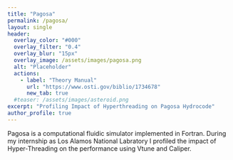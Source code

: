 ```yaml
---
title: "Pagosa"
permalink: /pagosa/
layout: single
header:
  overlay_color: "#000"
  overlay_filter: "0.4"
  overlay_blur: "15px"
  overlay_image: /assets/images/pagosa.png
  alt: "Placeholder"
  actions:
    - label: "Theory Manual"
      url: "https://www.osti.gov/biblio/1734678"
      new_tab: true
  #teaser: /assets/images/asteroid.png
excerpt: "Profiling Impact of Hyperthreading on Pagosa Hydrocode"
author_profile: true
---
```


Pagosa is a computational fluidic simulator implemented in Fortran. During my internship as Los Alamos National Labratory I profiled the impact of Hyper-Threading on the performance using Vtune and Caliper.

